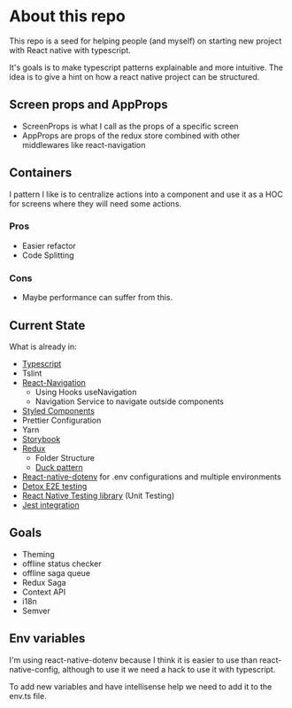 # About this repo

This repo is a seed for helping people (and myself) on starting new project with React native with typescript.

It's goals is to make typescript patterns explainable and more intuitive. The idea is to give a hint on how a react native project can be structured.

## Screen props and AppProps

- ScreenProps is what I call as the props of a specific screen
- AppProps are props of the redux store combined with other middlewares like react-navigation

## Containers

I pattern I like is to centralize actions into a component and use it as a HOC for screens where they will need some actions.

### Pros

- Easier refactor
- Code Splitting

### Cons

- Maybe performance can suffer from this.

## Current State

What is already in:

- [Typescript](https://facebook.github.io/react-native/docs/typescript)
- Tslint
- [React-Navigation](https://www.npmjs.com/package/react-navigation)
  - Using Hooks useNavigation
  - Navigation Service to navigate outside components
- [Styled Components](npmjs.com/package/styled-components)
- Prettier Configuration
- Yarn
- [Storybook](https://storybook.js.org/docs/guides/guide-react-native/)
- [Redux](redux)
  - Folder Structure
  - [Duck pattern](https://blog.rocketseat.com.br/estrutura-redux-escalavel-com-ducks/)
- [React-native-dotenv](https://github.com/zetachang/react-native-dotenv) for .env configurations and multiple environments
- [Detox E2E testing](https://github.com/wix/Detox)
- [React Native Testing library](https://github.com/callstack/react-native-testing-library) (Unit Testing)
- [Jest integration](https://jestjs.io/docs/en/tutorial-react-native)

## Goals

- Theming
- offline status checker
- offline saga queue
- Redux Saga
- Context API
- i18n
- Semver

## Env variables

I'm using react-native-dotenv because I think it is easier to use than react-native-config, although to use it we need a hack to use it with typescript.

To add new variables and have intellisense help we need to add it to the env.ts file.
